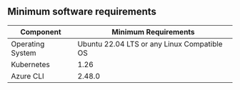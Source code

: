 ## Minimum software requirements

| Component |  Minimum Requirements |
| --- | --- |
| Operating System | Ubuntu 22.04 LTS or any Linux Compatible OS |
| Kubernetes | 1.26 |
| Azure CLI | 2.48.0 |
